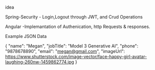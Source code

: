 idea

Spring-Security - Login,Logout through JWT, and Crud Operations

Angular -Implemantation of Authenication, http Requests & responses.



Example JSON Data


{   "name": "Megan",
    "jobTitle": "Model 3 Generative AI",
    "phone": "9878678890",
    "email": "megan@gmail.com",
    "imageUrl": https://www.shutterstock.com/image-vector/face-happy-girl-avatar-laughing-260nw-1459862774.jpg
}
